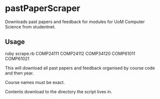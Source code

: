 # pastPaperScraper
Downloads past papers and feedback for modules for UoM Computer Science from studentnet.

## Usage

ruby scrape.rb COMP24111 COMP24112 COMP34120 COMP61011 COMP61021

This will download all past papers and feedback organised by course code and then year.

Course names must be exact.

Contents download to the directory the script lives in.
